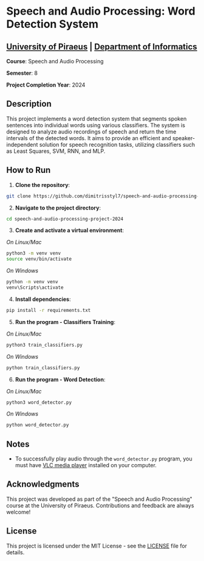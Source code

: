 # Speech and Audio Processing: Word Detection System

## [University of Piraeus](https://www.unipi.gr/en/home/) | [Department of Informatics](https://cs.unipi.gr/en/)
**Course**: Speech and Audio Processing

**Semester**: 8

**Project Completion Year**: 2024

## Description
This project implements a word detection system that segments spoken sentences into individual words using various classifiers.
The system is designed to analyze audio recordings of speech and return the time intervals of the detected words. It aims to provide 
an efficient and speaker-independent solution for speech recognition tasks, utilizing classifiers such as Least Squares, SVM, RNN, and MLP.

## How to Run
1. **Clone the repository**:
```bash
git clone https://github.com/dimitrisstyl7/speech-and-audio-processing-project-2024.git
```
2. **Navigate to the project directory**:
```bash
cd speech-and-audio-processing-project-2024
```
3. **Create and activate a virtual environment**:

_On Linux/Mac_
```bash
python3 -m venv venv
source venv/bin/activate
```

_On Windows_
```bash
python -m venv venv
venv\Scripts\activate
```

4. **Install dependencies**:
```bash
pip install -r requirements.txt
```
5. **Run the program - Classifiers Training**:

_On Linux/Mac_
```bash
python3 train_classifiers.py
```
_On Windows_
```bash
python train_classifiers.py
```
6. **Run the program - Word Detection**:

_On Linux/Mac_
```bash
python3 word_detector.py
```
_On Windows_
```bash
python word_detector.py
```

## Notes
- To successfully play audio through the `word_detector.py` program, you must have [VLC media player](https://www.videolan.org/vlc/) installed on your computer.

## Acknowledgments
This project was developed as part of the "Speech and Audio Processing" course at the University of Piraeus. Contributions and feedback are always welcome!

## License
This project is licensed under the MIT License - see the [LICENSE](LICENSE) file for details.
